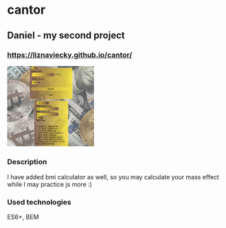 # cantor
## Daniel - my second project
### https://liznaviecky.github.io/cantor/
<img src="images/cantor.PNG" width="40%" height="40%">
<h3> Description </h3> 
I have added bmi calculator as well, so you may calculate your mass effect while I may practice js more :) 
<h3> Used technologies </h3>
ES6+, BEM
